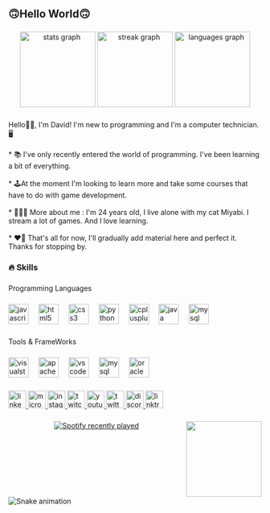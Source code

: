 <h2 align="left">🙃Hello World🙃</h2>

###

<div align="center">
  <img src="https://github-readme-stats.vercel.app/api?username=madarafer123&hide_title=false&hide_rank=false&show_icons=true&include_all_commits=true&count_private=true&disable_animations=false&theme=codeSTACKr&locale=en&hide_border=true" height="150" alt="stats graph"  />
  <img src="https://streak-stats.demolab.com?user=madarafer123&locale=en&mode=daily&theme=codeSTACKr&hide_border=true&border_radius=5&date_format=j%20M%5B%20Y%5D" height="150" alt="streak graph"  />
  <img src="https://github-readme-stats.vercel.app/api/top-langs?username=madarafer123&locale=en&hide_title=false&layout=compact&card_width=320&langs_count=5&theme=codeSTACKr&hide_border=true" height="150" alt="languages graph"  />
</div>

###

<p align="left">Hello👋🏻, I'm David! I'm new to programming and I'm a computer technician. 🖥️<br><br>* 📚 I've only recently entered the world of programming. I've been learning a bit of everything.<br><br>* 🕹️At the moment I'm looking to learn more and take some courses that have to do with game development.<br><br>* 👨🏼‍💻 More about me : I'm 24 years old, I live alone with my cat Miyabi. I stream a lot of games. And I love learning.<br><br>*  ❤️‍🔥 That's all for now, I'll gradually add material here and perfect it. Thanks for stopping by.</p>

###

<h3 align="left">🔥 Skills</h3>

###

<p align="left">Programming Languages</p>

###

<div align="left">
  <img src="https://cdn.jsdelivr.net/gh/devicons/devicon/icons/javascript/javascript-plain.svg" height="40" alt="javascript logo"  />
  <img width="12" />
  <img src="https://cdn.jsdelivr.net/gh/devicons/devicon/icons/html5/html5-original.svg" height="40" alt="html5 logo"  />
  <img width="12" />
  <img src="https://cdn.jsdelivr.net/gh/devicons/devicon/icons/css3/css3-original.svg" height="40" alt="css3 logo"  />
  <img width="12" />
  <img src="https://cdn.jsdelivr.net/gh/devicons/devicon/icons/python/python-original.svg" height="40" alt="python logo"  />
  <img width="12" />
  <img src="https://cdn.jsdelivr.net/gh/devicons/devicon/icons/cplusplus/cplusplus-original.svg" height="40" alt="cplusplus logo"  />
  <img width="12" />
  <img src="https://cdn.jsdelivr.net/gh/devicons/devicon/icons/java/java-original.svg" height="40" alt="java logo"  />
  <img width="12" />
  <img src="https://cdn.jsdelivr.net/gh/devicons/devicon/icons/mysql/mysql-original.svg" height="40" alt="mysql logo"  />
</div>

###

<p align="left">Tools & FrameWorks</p>

###

<div align="left">
  <img src="https://cdn.jsdelivr.net/gh/devicons/devicon/icons/visualstudio/visualstudio-plain.svg" height="40" alt="visualstudio logo"  />
  <img width="12" />
  <img src="https://cdn.jsdelivr.net/gh/devicons/devicon/icons/apache/apache-original.svg" height="40" alt="apache logo"  />
  <img width="12" />
  <img src="https://skillicons.dev/icons?i=vscode" height="40" alt="vscode logo"  />
  <img width="12" />
  <img src="https://skillicons.dev/icons?i=mysql" height="40" alt="mysql logo"  />
  <img width="12" />
  <img src="https://cdn.jsdelivr.net/gh/devicons/devicon/icons/oracle/oracle-original.svg" height="40" alt="oracle logo"  />
</div>

###

<div align="left">
  <a href="https://www.linkedin.com/in/david-ferreira-49a9572b7/" target="_blank">
    <img src="https://img.shields.io/static/v1?message=LinkedIn&logo=linkedin&label=&color=0077B5&logoColor=white&labelColor=&style=for-the-badge" height="35" alt="linkedin logo"  />
  </a>
  <a href="david.profissional2017@hotmail.com" target="_blank">
    <img src="https://img.shields.io/static/v1?message=Outlook&logo=microsoft-outlook&label=&color=0078D4&logoColor=white&labelColor=&style=for-the-badge" height="35" alt="microsoft-outlook logo"  />
  </a>
  <a href="https://www.instagram.com/madaraextreme/" target="_blank">
    <img src="https://img.shields.io/static/v1?message=Instagram&logo=instagram&label=&color=E4405F&logoColor=white&labelColor=&style=for-the-badge" height="35" alt="instagram logo"  />
  </a>
  <a href="https://www.twitch.tv/madara_extreme" target="_blank">
    <img src="https://img.shields.io/static/v1?message=Twitch&logo=twitch&label=&color=9146FF&logoColor=white&labelColor=&style=for-the-badge" height="35" alt="twitch logo"  />
  </a>
  <a href="https://www.youtube.com/@Madara_Extreme" target="_blank">
    <img src="https://img.shields.io/static/v1?message=Youtube&logo=youtube&label=&color=FF0000&logoColor=white&labelColor=&style=for-the-badge" height="35" alt="youtube logo"  />
  </a>
  <a href="https://twitter.com/ExtremeMadara" target="_blank">
    <img src="https://img.shields.io/static/v1?message=Twitter&logo=twitter&label=&color=1DA1F2&logoColor=white&labelColor=&style=for-the-badge" height="35" alt="twitter logo"  />
  </a>
  <a href="https://discord.gg/mm97C6UE5H" target="_blank">
    <img src="https://img.shields.io/static/v1?message=Discord&logo=discord&label=&color=7289DA&logoColor=white&labelColor=&style=for-the-badge" height="35" alt="discord logo"  />
  </a>
  <a href="https://l.instagram.com/?u=https%3A%2F%2Fmadaraextreme.carrd.co%2F&e=AT00QOwDqNrJT_oMTCHdiHEWMbZKFKoBUBxvxgLN6F_Ykx9t5peToCJlD09WdsD2tb35q9z25o4rZohr9pwzcGfiGDXT2OgWFjZtQA" target="_blank">
    <img src="https://img.shields.io/static/v1?message=Linktree&logo=linktree&label=&color=1de9b6&logoColor=white&labelColor=&style=for-the-badge" height="35" alt="linktree logo"  />
  </a>
</div>

###

<img align="right" height="150" src="https://media.giphy.com/media/v1.Y2lkPTc5MGI3NjExbzZnc3diZGFlOTY1dnBoeDBvMTBjNWU2aXV1YTVwbzRzZXYxMmk5eiZlcD12MV9pbnRlcm5hbF9naWZfYnlfaWQmY3Q9Zw/5D8fDjKyQfuZW/giphy.gif"  />

###

<div align="center">
  <a href="https://open.spotify.com/user/1185937880">
    <img src="https://spotify-recently-played-readme.vercel.app/api?user=1185937880&count=5&unique=false" alt="Spotify recently played"  />
  </a>
</div>

###

<br clear="both">

<img src="https://raw.githubusercontent.com/madarafer123/madarafer123/output/snake.svg" alt="Snake animation" />

###
